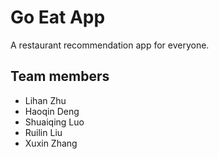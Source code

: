 # Go Eat App

A restaurant recommendation app for everyone.

## Team members
- Lihan Zhu
- Haoqin Deng
- Shuaiqing Luo
- Ruilin Liu
- Xuxin Zhang